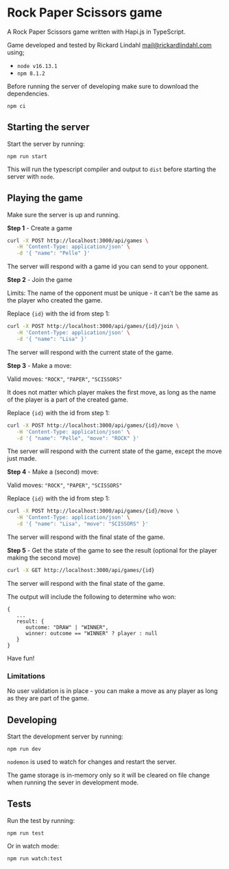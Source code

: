 # Rock Paper Scissors game

A Rock Paper Scissors game written with Hapi.js in TypeScript.

Game developed and tested by Rickard Lindahl <mail@rickardlindahl.com> using;

- `node v16.13.1`
- `npm 8.1.2`

Before running the server of developing make sure to download the dependencies.

```shell
npm ci
```

## Starting the server

Start the server by running:

```shell
npm run start
```

This will run the typescript compiler and output to `dist` before starting the server with `node`.

## Playing the game

Make sure the server is up and running.

**Step 1** - Create a game

```sh
curl -X POST http://localhost:3000/api/games \
   -H 'Content-Type: application/json' \
   -d '{ "name": "Pelle" }'
```

The server will respond with a game id you can send to your opponent.

**Step 2** - Join the game

Limits: The name of the opponent must be unique - it can't be the same as the player who created the game.

Replace `{id}` with the id from step 1:

```sh
curl -X POST http://localhost:3000/api/games/{id}/join \
   -H 'Content-Type: application/json' \
   -d '{ "name": "Lisa" }'
```

The server will respond with the current state of the game.

**Step 3** - Make a move:

Valid moves: `"ROCK"`, `"PAPER"`, `"SCISSORS"`

It does not matter which player makes the first move, as long as the name of the player is a part of the created game.

Replace `{id}` with the id from step 1:

```sh
curl -X POST http://localhost:3000/api/games/{id}/move \
   -H 'Content-Type: application/json' \
   -d '{ "name": "Pelle", "move": "ROCK" }'
```

The server will respond with the current state of the game, except the move just made.

**Step 4** - Make a (second) move:

Valid moves: `"ROCK"`, `"PAPER"`, `"SCISSORS"`

Replace `{id}` with the id from step 1:

```sh
curl -X POST http://localhost:3000/api/games/{id}/move \
   -H 'Content-Type: application/json' \
   -d '{ "name": "Lisa", "move": "SCISSORS" }'
```

The server will respond with the final state of the game.

**Step 5** - Get the state of the game to see the result (optional for the player making the second move)

```sh
curl -X GET http://localhost:3000/api/games/{id}
```

The server will respond with the final state of the game.

The output will include the following to determine who won:

```
{
   ...
   result: {
      outcome: "DRAW" | "WINNER",
      winner: outcome == "WINNER" ? player : null
   }
}
```

Have fun!

### Limitations

No user validation is in place - you can make a move as any player as long as they are part of the game.

## Developing

Start the development server by running:

```shell
npm run dev
```

`nodemon` is used to watch for changes and restart the server.

The game storage is in-memory only so it will be cleared on file change when running the sever in development mode.

## Tests

Run the test by running:

```shell
npm run test
```

Or in watch mode:

```shell
npm run watch:test
```
